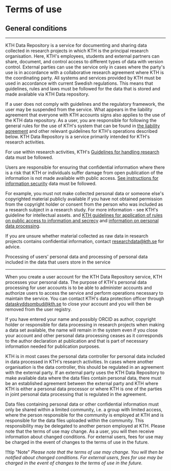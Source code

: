 # Terms of use

## General conditions

---

KTH Data Repository is a service for documenting and sharing data collected in research projects in which KTH is the principal research organisation. Here, KTH's employees, students and external partners can share, document, and control access to different types of data with version control. External parties can use the service only in cases where the party's use is in accordance with a collaborative research agreement where KTH is the coordinating party. All systems and services provided by KTH must be used in accordance with current Swedish regulations. This means that guidelines, rules and laws must be followed for the data that is stored and made available via KTH Data repository.

If a user does not comply with guidelines and the regulatory framework, the user may be suspended from the service. What appears in the liability agreement that everyone with KTH accounts signs also applies to the use of the KTH data repository. As a user, you are responsible for following the general rules for the use of KTH's system that can be found in [the liability agreement](https://intra.kth.se/en/it/natverk/regler-policys/rules-for-computer-network-and-system-facilities-1.517130) and other relevant guidelines for KTH's operations described below. KTH Data Repository is a service primarily intended for KTH's research activities.

For use within research activities, KTH's [Guidelines for handling research](https://intra.kth.se/en/styrning/styrdokument/regler/forskning-1.661383) data must be followed.

Users are responsible for ensuring that confidential information where there is a risk that KTH or individuals suffer damage from open publication of the information is not made available with public access. [See instructions for information security](https://intra.kth.se/polopoly_fs/1.662182.1562824320!/Anvisning_for_informations_och_it-sakerhet.pdf) data must be followed.

For example, you must not make collected personal data or someone else's copyrighted material publicly available if you have not obtained permission from the copyright holder or consent from the person who was included as a research subject in a research study. For more information - see KTH's guideline for intellectual assets. and [KTH guidelines for application of rules on public access to information and secrecy](https://intra.kth.se/en/styrning/styrdokument/regler/dokumenthantering-och-handlingsoffentlighet-1.660522) and [information on personal data processing](https://intra.kth.se/anstallning/anstallningsvillkor/att-vara-statligt-an/behandling-av-person/dataskyddsforordningen-gdpr-1.800623).

If you are unsure whether material collected as raw data in research projects contains confidential information, contact [researchdata@kth.se](mailto:researchdata@kth.se) for advice.

Processing of users' personal data and processing of personal data included in the data that users store in the service

---

When you create a user account for the KTH Data Repository service, KTH processes your personal data. The purpose of KTH's personal data processing for user accounts is to be able to administer accounts and authorize users to access the service and perform operations necessary to maintain the service. You can contact KTH's data protection officer through [dataskyddsombud@kth.se](mailto:dataskyddsombud@kth.se) to close your account and you will then be removed from the user registry.

If you have entered your name and possibly ORCID as author, copyright holder or responsible for data processing in research projects when making a data set available, the name will remain in the system even if you close your account and other personal data processing ceases as it corresponds to the author declaration at publication and that is part of necessary information needed for publication purposes.

KTH is in most cases the personal data controller for personal data included in data processed in KTH's research activities. In cases where another organisation is the data controller, this should be regulated in an agreement with the external party. If an external party uses the KTH Data Repository to make available data where the data files contain personal data, there must be an established agreement between the external party and KTH where KTH is either a personal data processor or where KTH is one of the parties in joint personal data processing that is regulated in the agreement.

Data files containing personal data or other confidential information must only be shared within a limited community, i.e. a group with limited access, where the person responsible for the community is employed at KTH and is responsible for the data files uploaded within the community. This responsibility may be delegated to another person employed at KTH. Please note that the terms of use may change. As a user, you will then receive information about changed conditions. For external users, fees for use may be charged in the event of changes to the terms of use in the future.

!!!tip "Note"
    _Please note that the terms of use may change. You will then be notified about changed conditions. For external users, fees for use may be charged in the event of changes to the terms of use in the future._
